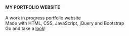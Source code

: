 **MY PORTFOLIO WEBSITE** <br><br>
A work in progress portfolio website <br>
Made with HTML, CSS, JavaScript, jQuery and Bootstrap <br>
Go and take a [look](https://kevinli23.github.io/)!
